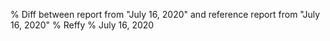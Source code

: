 % Diff between report from "July 16, 2020" and reference report from "July 16, 2020"
% Reffy
% July 16, 2020

